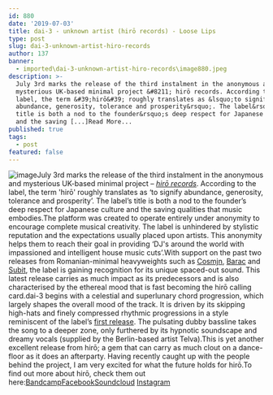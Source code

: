 ```yaml
---
id: 880
date: '2019-07-03'
title: dai-3 - unknown artist (hirō records) - Loose Lips
type: post
slug: dai-3-unknown-artist-hiro-records
author: 137
banner:
  - imported\dai-3-unknown-artist-hiro-records\image880.jpeg
description: >-
  July 3rd marks the release of the third instalment in the anonymous and
  mysterious UK-based minimal project &#8211; hirō records. According to the
  label, the term &#39;hirō&#39; roughly translates as &lsquo;to signify
  abundance, generosity, tolerance and prosperity&rsquo;. The label&rsquo;s
  title is both a nod to the founder&rsquo;s deep respect for Japanese culture
  and the saving [...]Read More...
published: true
tags:
  - post
featured: false
---
```

![image](../imported\dai-3-unknown-artist-hiro-records\image880.jpeg)July 3rd marks the release of the third instalment in the anonymous and mysterious UK-based minimal project – [_hirō records_](https://soundcloud.com/hiro_records). According to the label, the term 'hirō' roughly translates as ‘to signify abundance, generosity, tolerance and prosperity’. The label’s title is both a nod to the founder’s deep respect for Japanese culture and the saving qualities that music embodies.The platform was created to operate entirely under anonymity to encourage complete musical creativity. The label is unhindered by stylistic reputation and the expectations usually placed upon artists. This anonymity helps them to reach their goal in providing ‘DJ's around the world with impassioned and intelligent house music cuts’.With support on the past two releases from Romanian-minimal heavyweights such as [Cosmjn](https://www.facebook.com/cosmjn2k/), [Barac](https://www.facebook.com/baracmusic/) and [Subit](https://www.facebook.com/RoSubit/), the label is gaining recognition for its unique spaced-out sound. This latest release carries as much impact as its predecessors and is also characterised by the ethereal mood that is fast becoming the hirō calling card.dai-3 begins with a celestial and superlunary chord progression, which largely shapes the overall mood of the track. It is driven by its skipping high-hats and finely compressed rhythmic progressions in a style reminiscent of the label’s [first release](https://hirorecords.bandcamp.com/track/1-l). The pulsating dubby bassline takes the song to a deeper zone, only furthered by its hypnotic soundscape and dreamy vocals (supplied by the Berlin-based artist Telva).This is yet another excellent release from hirō; a gem that can carry as much clout on a dance-floor as it does an afterparty. Having recently caught up with the people behind the project, I am very excited for what the future holds for hirō.To find out more about hirō, check them out here:[Bandcamp](https://hirorecords.bandcamp.com/music)[Facebook](https://www.facebook.com/wearehiro/)[Soundcloud](http://https//soundcloud.com/hiro_records) [](http://https//soundcloud.com/hiro_records)[Instagram](https://www.instagram.com/hiro_records/)